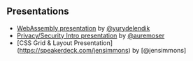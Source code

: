 ## Presentations

* [WebAssembly presentation](https://people-mozilla.org/~ydelendik/presentations/roadshow2017/slides/) by [@yurydelendik](https://github.com/yurydelendik)
* [Privacy/Security Intro presentation](https://mzl.la/roadshow-nyc) by [@auremoser](https://github.com/auremoser)
* [CSS Grid & Layout Presentation] (https://speakerdeck.com/jensimmons) by [@jensimmons]
